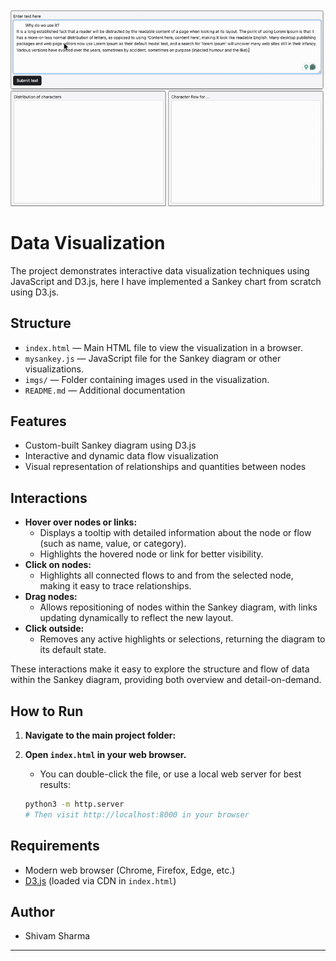![Description](imgs/final.gif)

# Data Visualization

The project demonstrates interactive data visualization techniques using JavaScript and D3.js, here I have implemented a Sankey chart from scratch using D3.js.

## Structure

- `index.html` — Main HTML file to view the visualization in a browser.
- `mysankey.js` — JavaScript file for the Sankey diagram or other visualizations.
- `imgs/` — Folder containing images used in the visualization.
- `README.md` — Additional documentation

## Features

- Custom-built Sankey diagram using D3.js
- Interactive and dynamic data flow visualization
- Visual representation of relationships and quantities between nodes

## Interactions

- **Hover over nodes or links:**
  - Displays a tooltip with detailed information about the node or flow (such as name, value, or category).
  - Highlights the hovered node or link for better visibility.
- **Click on nodes:**
  - Highlights all connected flows to and from the selected node, making it easy to trace relationships.
- **Drag nodes:**
  - Allows repositioning of nodes within the Sankey diagram, with links updating dynamically to reflect the new layout.
- **Click outside:**
  - Removes any active highlights or selections, returning the diagram to its default state.

These interactions make it easy to explore the structure and flow of data within the Sankey diagram, providing both overview and detail-on-demand.

## How to Run

1. **Navigate to the main project folder:**

2. **Open `index.html` in your web browser.**
   - You can double-click the file, or use a local web server for best results:
   ```sh
   python3 -m http.server
   # Then visit http://localhost:8000 in your browser
   ```

## Requirements

- Modern web browser (Chrome, Firefox, Edge, etc.)
- [D3.js](https://d3js.org/) (loaded via CDN in `index.html`)

## Author

- Shivam Sharma

---
